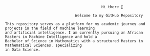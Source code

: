                                                 Hi there 👋

                                    Welcome to my GitHub Repository
                              
    This repository serves as a platform for my academic journey and projects in the field of machine learning 
    and artificial intelligence. I am currently pursuing an African Masters in Machine Intelligence and hold a 
    Bachelor of Science in Mathematics with a structured Masters in Mathematical Sciences, specializing 
    in Data Science.
